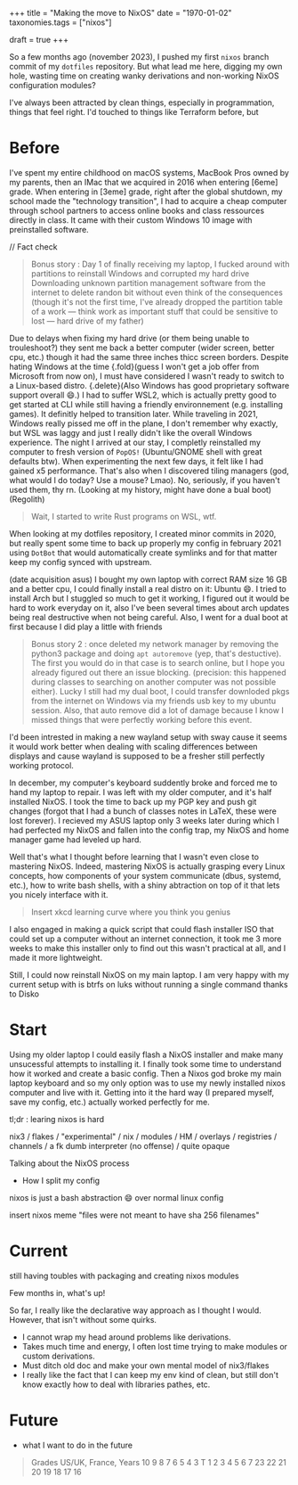 +++
title = "Making the move to NixOS"
date = "1970-01-02"
taxonomies.tags = ["nixos"]

draft = true
+++

So a few months ago (november 2023), I pushed my first `nixos` branch commit of my `dotfiles` repository. But what lead me here, digging my own hole, wasting time on creating wanky derivations and non-working NixOS configuration modules?

<!-- more -->

I've always been attracted by clean things, especially in programmation, things that feel right. I'd touched to things like Terraform before, but 

# Before

I've spent my entire childhood on macOS systems, MacBook Pros owned by my parents, then an IMac that we acquired in 2016 when entering [6eme] grade. When entering in [3eme] grade, right after the global shutdown, my school made the "technology transition", I had to acquire a cheap computer through school partners to access online books and class ressources directly in class. It came with their custom Windows 10 image with preinstalled software.

// Fact check
> Bonus story : Day 1 of finally receiving my laptop, I fucked around with partitions to reinstall Windows and corrupted my hard drive
Downloading unknown partition management software from the internet to delete randon bit without even think of the consequences (though it's not the first time, I've already dropped the partition table of a work — think work as important stuff that could be sensitive to lost — hard drive of my father)

Due to delays when fixing my hard drive (or them being unable to trouleshoot?) they sent me back a better computer (wider screen, better cpu, etc.) though it had the same three inches thicc screen borders. Despite hating Windows at the time {.fold}(guess I won't get a job offer from Microsoft from now on), I must have considered I wasn't ready to switch to a Linux-based distro. {.delete}(Also Windows has good proprietary software support overall :smile:.) I had to suffer WSL2, which is actually pretty good to get started at CLI while still having a friendly environnement (e.g. installing games). It definitly helped to transition later.
While traveling in 2021, Windows really pissed me off in the plane, I don't remember why exactly, but WSL was laggy and just I really didn't like the overall Windows experience. The night I arrived at our stay, I completly reinstalled my computer to fresh version of `PopOS!` (Ubuntu/GNOME shell with great defaults btw). When experimenting the next few days, it felt like I had gained x5 performance. That's also when I discovered tiling managers (god, what would I do today? Use a mouse? Lmao). No, seriously, if you haven't used them, thy rn. (Looking at my history, might have done a bual boot) (Regolith)

> Wait, I started to write Rust programs on WSL, wtf.

When looking at my dotfiles repository, I created minor commits in 2020, but really spent some time to back up properly my config in february 2021 using `DotBot` that would automatically create symlinks and for that matter keep my config synced with upstream.

(date acquisition asus) I bought my own laptop with correct RAM size 16 GB and a better cpu, I could finally install a real distro on it: Ubuntu :smile:. I tried to install Arch but I stuggled so much to get it working, I figured out it would be hard to work everyday on it, also I've been several times about arch updates being real destructive when not being careful. Also, I went for a dual boot at first because I did play a little with friends

> Bonus story 2 : once deleted my network manager by removing the python3 package and doing `apt autoremove` (yep, that's destuctive). The first you would do in that case is to search online, but I hope you already figured out there an issue blocking. (precision: this happened during classes to searching on another computer was not possible either). Lucky I still had my dual boot, I could transfer downloded pkgs from the internet on Windows via my friends usb key to my ubuntu session. Also, that auto remove did a lot of damage because I know I missed things that were perfectly working before this event.

I'd been intrested in making a new wayland setup with sway cause it seems it would work better when dealing with scaling differences between displays and cause wayland is supposed to be a fresher still perfectly working protocol.

In december, my computer's keyboard suddently broke and forced me to hand my laptop to repair. I was left with my older computer, and it's half installed NixOS. I took the time to back up my PGP key and push git changes (forgot that I had a bunch of classes notes in LaTeX, these were lost forever). I recieved my ASUS laptop only 3 weeks later during which I had perfected my NixOS and fallen into the config trap, my NixOS and home manager game had leveled up hard.

Well that's what I thought before learning that I wasn't even close to mastering NixOS. Indeed, mastering NixOS is actually grasping every Linux concepts, how components of your system communicate (dbus, systemd, etc.), how to write bash shells, with a shiny abtraction on top of it that lets you nicely interface with it.

> Insert xkcd learning curve where you think you genius

I also engaged in making a quick script that could flash installer ISO that could set up a computer without an internet connection, it took me 3 more weeks to make this installer only to find out this wasn't practical at all, and I made it more lightweight.

Still, I could now reinstall NixOS on my main laptop. I am very happy with my current setup with is btrfs on luks without running a single command thanks to Disko

# Start

Using my older laptop I could easily flash a NixOS installer and make many unsucessful attempts to installing it. I finally took some time to understand how it worked and create a basic config. Then a Nixos god broke my main laptop keyboard and so my only option was to use my newly installed nixos computer and live with it. Getting into it the hard way (I prepared myself, save my config, etc.) actually worked perfectly for me.

tl;dr : learing nixos is hard

nix3 / flakes / "experimental" / nix / modules / HM / overlays / registries / channels / a fk dumb interpreter (no offense) / quite opaque

Talking about the NixOS process
- How I split my config


nixos is just a bash abstraction :smile: over normal linux config

insert nixos meme "files were not meant to have sha 256 filenames"

# Current 

still having toubles with packaging and creating nixos modules

Few months in, what's up!

So far, I really like the declarative way approach as I thought I would. However, that isn't without some quirks.
- I cannot wrap my head around problems like derivations.
- Takes much time and energy, I often lost time trying to make modules or custom derivations.
- Must ditch old doc and make your own mental model of nix3/flakes
- I really like the fact that I can keep my env kind of clean, but still don't know exactly how to deal with libraries pathes, etc.

# Future

- what I want to do in the future

> Grades US/UK, France, Years
10   9    8    7    6    5    4    3 
T    1    2    3    4    5    6    7
23   22   21   20   19   18   17   16

